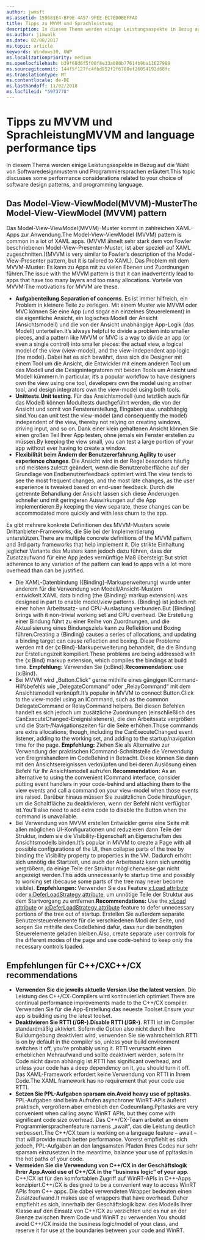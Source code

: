 ```yaml
---
author: jwmsft
ms.assetid: 159681E4-BF9E-4A57-9FEE-EC7ED0BEFFAD
title: Tipps zu MVVM und Sprachleistung
description: In diesem Thema werden einige Leistungsaspekte in Bezug auf die Wahl von Softwaredesignmustern und Programmiersprachen erläutert.
ms.author: jimwalk
ms.date: 02/08/2017
ms.topic: article
keywords: Windows10, UWP
ms.localizationpriority: medium
ms.openlocfilehash: b39f68d6f5f00f8e33a080b77614b9ba11627989
ms.sourcegitcommit: 144f5f127fc4fbd852f2f6780ef26054192d68fc
ms.translationtype: MT
ms.contentlocale: de-DE
ms.lasthandoff: 11/02/2018
ms.locfileid: "5973778"
---
```

# <a name="mvvm-and-language-performance-tips"></a><span data-ttu-id="f12c1-104">Tipps zu MVVM und Sprachleistung</span><span class="sxs-lookup"><span data-stu-id="f12c1-104">MVVM and language performance tips</span></span>


<span data-ttu-id="f12c1-105">In diesem Thema werden einige Leistungsaspekte in Bezug auf die Wahl von Softwaredesignmustern und Programmiersprachen erläutert.</span><span class="sxs-lookup"><span data-stu-id="f12c1-105">This topic discusses some performance considerations related to your choice of software design patterns, and programming language.</span></span>

## <a name="the-model-view-viewmodel-mvvm-pattern"></a><span data-ttu-id="f12c1-106">Das Model-View-ViewModel(MVVM)-Muster</span><span class="sxs-lookup"><span data-stu-id="f12c1-106">The Model-View-ViewModel (MVVM) pattern</span></span>

<span data-ttu-id="f12c1-107">Das Model-View-ViewModel(MVVM)-Muster kommt in zahlreichen XAML-Apps zur Anwendung.</span><span class="sxs-lookup"><span data-stu-id="f12c1-107">The Model-View-ViewModel (MVVM) pattern is common in a lot of XAML apps.</span></span> <span data-ttu-id="f12c1-108">(MVVM ähnelt sehr stark dem von Fowler beschriebenen Model-View-Presenter-Muster, ist aber speziell auf XAML zugeschnitten.)</span><span class="sxs-lookup"><span data-stu-id="f12c1-108">(MVVM is very similar to Fowler’s description of the Model-View-Presenter pattern, but it is tailored to XAML).</span></span> <span data-ttu-id="f12c1-109">Das Problem mit dem MVVM-Muster: Es kann zu Apps mit zu vielen Ebenen und Zuordnungen führen.</span><span class="sxs-lookup"><span data-stu-id="f12c1-109">The issue with the MVVM pattern is that it can inadvertently lead to apps that have too many layers and too many allocations.</span></span> <span data-ttu-id="f12c1-110">Vorteile von MVVM:</span><span class="sxs-lookup"><span data-stu-id="f12c1-110">The motivations for MVVM are these.</span></span>

-   <span data-ttu-id="f12c1-111">**Aufgabenteilung**.</span><span class="sxs-lookup"><span data-stu-id="f12c1-111">**Separation of concerns**.</span></span> <span data-ttu-id="f12c1-112">Es ist immer hilfreich, ein Problem in kleinere Teile zu zerlegen. Mit einem Muster wie MVVM oder MVC können Sie eine App (und sogar ein einzelnes Steuerelement) in die eigentliche Ansicht, ein logisches Modell der Ansicht (Ansichtsmodell) und die von der Ansicht unabhängige App-Logik (das Modell) unterteilen.</span><span class="sxs-lookup"><span data-stu-id="f12c1-112">It’s always helpful to divide a problem into smaller pieces, and a pattern like MVVM or MVC is a way to divide an app (or even a single control) into smaller pieces: the actual view, a logical model of the view (view-model), and the view-independent app logic (the model).</span></span> <span data-ttu-id="f12c1-113">Dabei hat es sich bewährt, dass sich die Designer mit einem Tool um die Ansicht, die Entwickler mit einem anderen Tool um das Modell und die Designintegratoren mit beiden Tools um Ansicht und Modell kümmern.</span><span class="sxs-lookup"><span data-stu-id="f12c1-113">In particular, it’s a popular workflow to have designers own the view using one tool, developers own the model using another tool, and design integrators own the view-model using both tools.</span></span>
-   <span data-ttu-id="f12c1-114">**Unittests**.</span><span class="sxs-lookup"><span data-stu-id="f12c1-114">**Unit testing**.</span></span> <span data-ttu-id="f12c1-115">Für das Ansichtsmodell (und letztlich auch für das Modell) können Modultests durchgeführt werden, die von der Ansicht und somit von Fenstererstellung, Eingaben usw. unabhängig sind.</span><span class="sxs-lookup"><span data-stu-id="f12c1-115">You can unit test the view-model (and consequently the model) independent of the view, thereby not relying on creating windows, driving input, and so on.</span></span> <span data-ttu-id="f12c1-116">Dank einer klein gehaltenen Ansicht können Sie einen großen Teil Ihrer App testen, ohne jemals ein Fenster erstellen zu müssen.</span><span class="sxs-lookup"><span data-stu-id="f12c1-116">By keeping the view small, you can test a large portion of your app without ever having to create a window.</span></span>
-   <span data-ttu-id="f12c1-117">**Flexibilität beim Ändern der Benutzererfahrung**.</span><span class="sxs-lookup"><span data-stu-id="f12c1-117">**Agility to user experience changes**.</span></span> <span data-ttu-id="f12c1-118">Die Ansicht wird in der Regel besonders häufig und meistens zuletzt geändert, wenn die Benutzeroberfläche auf der Grundlage von Endbenutzerfeedback optimiert wird.</span><span class="sxs-lookup"><span data-stu-id="f12c1-118">The view tends to see the most frequent changes, and the most late changes, as the user experience is tweaked based on end-user feedback.</span></span> <span data-ttu-id="f12c1-119">Durch die getrennte Behandlung der Ansicht lassen sich diese Änderungen schneller und mit geringeren Auswirkungen auf die App implementieren.</span><span class="sxs-lookup"><span data-stu-id="f12c1-119">By keeping the view separate, these changes can be accommodated more quickly and with less churn to the app.</span></span>

<span data-ttu-id="f12c1-120">Es gibt mehrere konkrete Definitionen des MVVM-Musters sowie Drittanbieter-Frameworks, die Sie bei der Implementierung unterstützen.</span><span class="sxs-lookup"><span data-stu-id="f12c1-120">There are multiple concrete definitions of the MVVM pattern, and 3rd party frameworks that help implement it.</span></span> <span data-ttu-id="f12c1-121">Die strikte Einhaltung jeglicher Variante des Musters kann jedoch dazu führen, dass der Zusatzaufwand für eine App jedes vernünftige Maß übersteigt.</span><span class="sxs-lookup"><span data-stu-id="f12c1-121">But strict adherence to any variation of the pattern can lead to apps with a lot more overhead than can be justified.</span></span>

-   <span data-ttu-id="f12c1-122">Die XAML-Datenbindung ({Binding}-Markuperweiterung) wurde unter anderem für die Verwendung von Modell/Ansicht-Mustern entwickelt.</span><span class="sxs-lookup"><span data-stu-id="f12c1-122">XAML data binding (the {Binding} markup extension) was designed in part to enable model/view patterns.</span></span> <span data-ttu-id="f12c1-123">{Binding} ist jedoch mit einer hohen Arbeitssatz- und CPU-Auslastung verbunden.</span><span class="sxs-lookup"><span data-stu-id="f12c1-123">But {Binding} brings with it non-trivial working set and CPU overhead.</span></span> <span data-ttu-id="f12c1-124">Die Erstellung einer Bindung führt zu einer Reihe von Zuordnungen, und die Aktualisierung eines Bindungsziels kann zu Reflektion und Boxing führen.</span><span class="sxs-lookup"><span data-stu-id="f12c1-124">Creating a {Binding} causes a series of allocations, and updating a binding target can cause reflection and boxing.</span></span> <span data-ttu-id="f12c1-125">Diese Probleme werden mit der {x:Bind}-Markuperweiterung behandelt, die die Bindung zur Erstellungszeit kompiliert.</span><span class="sxs-lookup"><span data-stu-id="f12c1-125">These problems are being addressed with the {x:Bind} markup extension, which compiles the bindings at build time.</span></span> <span data-ttu-id="f12c1-126">**Empfehlung:** Verwenden Sie {x:Bind}.</span><span class="sxs-lookup"><span data-stu-id="f12c1-126">**Recommendation:** use {x:Bind}.</span></span>
-   <span data-ttu-id="f12c1-127">Bei MVVM wird „Button.Click“ gerne mithilfe eines gängigen ICommand-Hilfsbefehls wie „DelegateCommand“ oder „RelayCommand“ mit dem Ansichtsmodell verknüpft.</span><span class="sxs-lookup"><span data-stu-id="f12c1-127">It’s popular in MVVM to connect Button.Click to the view-model using an ICommand, such as the common DelegateCommand or RelayCommand helpers.</span></span> <span data-ttu-id="f12c1-128">Bei diesen Befehlen handelt es sich jedoch um zusätzliche Zuordnungen (einschließlich des CanExecuteChanged-Ereignislisteners), die den Arbeitssatz vergrößern und die Start-/Navigationszeiten für die Seite erhöhen.</span><span class="sxs-lookup"><span data-stu-id="f12c1-128">Those commands are extra allocations, though, including the CanExecuteChanged event listener, adding to the working set, and adding to the startup/navigation time for the page.</span></span> <span data-ttu-id="f12c1-129">**Empfehlung:** Ziehen Sie als Alternative zur Verwendung der praktischen ICommand-Schnittstelle die Verwendung von Ereignishandlern im CodeBehind in Betracht. Diese können Sie dann mit den Ansichtsereignissen verknüpfen und bei deren Auslösung einen Befehl für Ihr Ansichtsmodell aufrufen.</span><span class="sxs-lookup"><span data-stu-id="f12c1-129">**Recommendation:** As an alternative to using the convenient ICommand interface, consider putting event handlers in your code-behind and attaching them to the view events and call a command on your view-model when those events are raised.</span></span> <span data-ttu-id="f12c1-130">Darüber hinaus müssen Sie zusätzlichen Code hinzufügen, um die Schaltfläche zu deaktivieren, wenn der Befehl nicht verfügbar ist.</span><span class="sxs-lookup"><span data-stu-id="f12c1-130">You'll also need to add extra code to disable the Button when the command is unavailable.</span></span>
-   <span data-ttu-id="f12c1-131">Bei Verwendung von MVVM erstellen Entwickler gerne eine Seite mit allen möglichen UI-Konfigurationen und reduzieren dann Teile der Struktur, indem sie die Visibility-Eigenschaft an Eigenschaften des Ansichtsmodells binden.</span><span class="sxs-lookup"><span data-stu-id="f12c1-131">It’s popular in MVVM to create a Page with all possible configurations of the UI, then collapse parts of the tree by binding the Visibility property to properties in the VM.</span></span> <span data-ttu-id="f12c1-132">Dadurch erhöht sich unnötig die Startzeit, und auch der Arbeitssatz kann sich unnötig vergrößern, da einige Teile der Struktur möglicherweise gar nicht angezeigt werden.</span><span class="sxs-lookup"><span data-stu-id="f12c1-132">This adds unnecessarily to startup time and possibly to working set (because some parts of the tree may never become visible).</span></span> <span data-ttu-id="f12c1-133">**Empfehlungen:** Verwenden Sie das Feature [x:Load attribute](../xaml-platform/x-load-attribute.md) oder [x:DeferLoadStrategy attribute](../xaml-platform/x-deferloadstrategy-attribute.md), um unnötige Teile der Struktur aus dem Startvorgang zu entfernen.</span><span class="sxs-lookup"><span data-stu-id="f12c1-133">**Recommendations:** Use the [x:Load attribute](../xaml-platform/x-load-attribute.md) or [x:DeferLoadStrategy attribute](../xaml-platform/x-deferloadstrategy-attribute.md) feature to defer unnecessary portions of the tree out of startup.</span></span> <span data-ttu-id="f12c1-134">Erstellen Sie außerdem separate Benutzersteuerelemente für die verschiedenen Modi der Seite, und sorgen Sie mithilfe des CodeBehind dafür, dass nur die benötigten Steuerelemente geladen bleiben.</span><span class="sxs-lookup"><span data-stu-id="f12c1-134">Also, create separate user controls for the different modes of the page and use code-behind to keep only the necessary controls loaded.</span></span>

## <a name="ccx-recommendations"></a><span data-ttu-id="f12c1-135">Empfehlungen für C++/CX</span><span class="sxs-lookup"><span data-stu-id="f12c1-135">C++/CX recommendations</span></span>

-   <span data-ttu-id="f12c1-136">**Verwenden Sie die jeweils aktuelle Version**.</span><span class="sxs-lookup"><span data-stu-id="f12c1-136">**Use the latest version**.</span></span> <span data-ttu-id="f12c1-137">Die Leistung des C++/CX-Compilers wird kontinuierlich optimiert.</span><span class="sxs-lookup"><span data-stu-id="f12c1-137">There are continual performance improvements made to the C++/CX compiler.</span></span> <span data-ttu-id="f12c1-138">Verwenden Sie für die App-Erstellung das neueste Toolset.</span><span class="sxs-lookup"><span data-stu-id="f12c1-138">Ensure your app is building using the latest toolset.</span></span>
-   <span data-ttu-id="f12c1-139">**Deaktivieren Sie RTTI (/GR-)**.</span><span class="sxs-lookup"><span data-stu-id="f12c1-139">**Disable RTTI (/GR-)**.</span></span> <span data-ttu-id="f12c1-140">RTTI ist im Compiler standardmäßig aktiviert. Sofern die Option also nicht durch Ihre Buildumgebung deaktiviert wird, verwenden Sie sie wahrscheinlich.</span><span class="sxs-lookup"><span data-stu-id="f12c1-140">RTTI is on by default in the compiler so, unless your build environment switches it off, you’re probably using it.</span></span> <span data-ttu-id="f12c1-141">RTTI verursacht einen erheblichen Mehraufwand und sollte deaktiviert werden, sofern Ihr Code nicht davon abhängig ist.</span><span class="sxs-lookup"><span data-stu-id="f12c1-141">RTTI has significant overhead, and unless your code has a deep dependency on it, you should turn it off.</span></span> <span data-ttu-id="f12c1-142">Das XAML-Framework erfordert keine Verwendung von RTTI in Ihrem Code.</span><span class="sxs-lookup"><span data-stu-id="f12c1-142">The XAML framework has no requirement that your code use RTTI.</span></span>
-   <span data-ttu-id="f12c1-143">**Setzen Sie PPL-Aufgaben sparsam ein**.</span><span class="sxs-lookup"><span data-stu-id="f12c1-143">**Avoid heavy use of ppltasks**.</span></span> <span data-ttu-id="f12c1-144">PPL-Aufgaben sind beim Aufrufen asynchroner WinRT-APIs äußerst praktisch, vergrößern aber erheblich den Codeumfang.</span><span class="sxs-lookup"><span data-stu-id="f12c1-144">Ppltasks are very convenient when calling async WinRT APIs, but they come with significant code size overhead.</span></span> <span data-ttu-id="f12c1-145">Das C++/CX-Team arbeitet an einem Programmiersprachenfeature namens „await“, das die Leistung deutlich verbessert.</span><span class="sxs-lookup"><span data-stu-id="f12c1-145">The C++/CX team is working on a language feature – await – that will provide much better performance.</span></span> <span data-ttu-id="f12c1-146">Vorerst empfiehlt es sich jedoch, PPL-Aufgaben an den langsamsten Pfaden Ihres Codes nur sehr sparsam einzusetzen.</span><span class="sxs-lookup"><span data-stu-id="f12c1-146">In the meantime, balance your use of ppltasks in the hot paths of your code.</span></span>
-   <span data-ttu-id="f12c1-147">**Vermeiden Sie die Verwendung von C++/CX in der Geschäftslogik Ihrer App**.</span><span class="sxs-lookup"><span data-stu-id="f12c1-147">**Avoid use of C++/CX in the “business logic” of your app**.</span></span> <span data-ttu-id="f12c1-148">C++/CX ist für den komfortablen Zugriff auf WinRT-APIs in C++-Apps konzipiert.</span><span class="sxs-lookup"><span data-stu-id="f12c1-148">C++/CX is designed to be a convenient way to access WinRT APIs from C++ apps.</span></span> <span data-ttu-id="f12c1-149">Die dabei verwendeten Wrapper bedeuten einen Zusatzaufwand.</span><span class="sxs-lookup"><span data-stu-id="f12c1-149">It makes use of wrappers that have overhead.</span></span> <span data-ttu-id="f12c1-150">Daher empfiehlt es sich, innerhalb der Geschäftslogik bzw. des Modells Ihrer Klasse auf den Einsatz von C++/CX zu verzichten und es nur an der Grenze zwischen Ihrem Code und WinRT zu verwenden.</span><span class="sxs-lookup"><span data-stu-id="f12c1-150">You should avoid C++/CX inside the business logic/model of your class, and reserve it for use at the boundaries between your code and WinRT.</span></span>